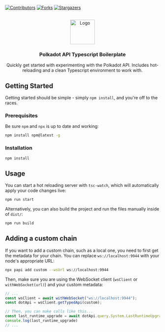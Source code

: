 <!-- Improved compatibility of back to top link: See: https://github.com/othneildrew/Best-README-Template/pull/73 -->
<a id="readme-top"></a>
<!--
*** Thanks for checking out the Best-README-Template. If you have a suggestion
*** that would make this better, please fork the repo and create a pull request
*** or simply open an issue with the tag "enhancement".
*** Don't forget to give the project a star!
*** Thanks again! Now go create something AMAZING! :D
-->



<!-- PROJECT SHIELDS -->
<!--
*** I'm using markdown "reference style" links for readability.
*** Reference links are enclosed in brackets [ ] instead of parentheses ( ).
*** See the bottom of this document for the declaration of the reference variables
*** for contributors-url, forks-url, etc. This is an optional, concise syntax you may use.
*** https://www.markdownguide.org/basic-syntax/#reference-style-links
-->
[![Contributors][contributors-shield]][contributors-url]
[![Forks][forks-shield]][forks-url]
[![Stargazers][stars-shield]][stars-url]

<!-- PROJECT LOGO -->
<br />
<div align="center">
  <a href="https://github.com/CrackTheCode016/polkadot-api-ts-boilerplate">
    <img src="https://cryptologos.cc/logos/polkadot-new-dot-logo.png" alt="Logo" width="80" height="80">
  </a>

<h3 align="center">Polkadot API Typescript Boilerplate</h3>

  <p align="center">
    Quickly get started with experimenting with the Polkadot API.  Includes hot-reloading and a clean Typescript environment to work with.
    <br />
  </p>
</div>

<!-- GETTING STARTED -->
## Getting Started

Getting started should be simple - simply `npm install`, and you're off to the races.

### Prerequisites


Be sure `npm` and `npx` is up to date and working:

  ```sh
  npm install npm@latest -g
  ```

### Installation

```sh
npm install
```

<!-- USAGE EXAMPLES -->
## Usage

You can start a hot reloading server with `tsc-watch`, which will automatically apply your code changes live:

```sh
npm run start
```

Alternatively, you can also build the project and run the files manually inside of `dist/`:

```sh
npm run build
```

## Adding a custom chain

If you want to add a custom chain, such as a local one, you need to first get the metadata for your chain. You can replace `ws://localhost:9944` with your node's appropriate URL:

```sh
npx papi add custom --wsUrl ws://localhost:9944
```

Then, make sure you are using the WebSocket client (`wsClient` or `withWebSocket(url)`) and your custom metadata:

```ts
// ...
const wsClient = await withWebSocket("ws://localhost:9944");
const dotApi = wsClient.getTypedApi(custom);

// Then, you can make calls like this...
const last_runtime_upgrade = await dotApi.query.System.LastRuntimeUpgrade.getValue();
console.log(last_runtime_upgrade)
// ...
```

<!-- MARKDOWN LINKS & IMAGES -->
<!-- https://www.markdownguide.org/basic-syntax/#reference-style-links -->
[contributors-shield]: https://img.shields.io/github/contributors/CrackTheCode016/polkadot-api-ts-boilerplate.svg?style=for-the-badge
[contributors-url]: https://github.com/CrackTheCode016/polkadot-api-ts-boilerplate/graphs/contributors
[forks-shield]: https://img.shields.io/github/forks/CrackTheCode016/polkadot-api-ts-boilerplate.svg?style=for-the-badge
[forks-url]: https://github.com/CrackTheCode016/polkadot-api-ts-boilerplate/network/members
[stars-shield]: https://img.shields.io/github/stars/CrackTheCode016/polkadot-api-ts-boilerplate.svg?style=for-the-badge
[stars-url]: https://github.com/CrackTheCode016/polkadot-api-ts-boilerplate/stargazers
[issues-shield]: https://img.shields.io/github/issues/CrackTheCode016/polkadot-api-ts-boilerplate.svg?style=for-the-badge
[issues-url]: https://github.com/CrackTheCode016/polkadot-api-ts-boilerplate/issues
[license-shield]: https://img.shields.io/github/license/CrackTheCode016/polkadot-api-ts-boilerplate.svg?style=for-the-badge
[license-url]: https://github.com/CrackTheCode016/polkadot-api-ts-boilerplate/blob/master/LICENSE.txt
[linkedin-shield]: https://img.shields.io/badge/-LinkedIn-black.svg?style=for-the-badge&logo=linkedin&colorB=555
[linkedin-url]: https://linkedin.com/in/linkedin_username
[product-screenshot]: images/screenshot.png
[Next.js]: https://img.shields.io/badge/next.js-000000?style=for-the-badge&logo=nextdotjs&logoColor=white
[Next-url]: https://nextjs.org/
[React.js]: https://img.shields.io/badge/React-20232A?style=for-the-badge&logo=react&logoColor=61DAFB
[React-url]: https://reactjs.org/
[Vue.js]: https://img.shields.io/badge/Vue.js-35495E?style=for-the-badge&logo=vuedotjs&logoColor=4FC08D
[Vue-url]: https://vuejs.org/
[Angular.io]: https://img.shields.io/badge/Angular-DD0031?style=for-the-badge&logo=angular&logoColor=white
[Angular-url]: https://angular.io/
[Svelte.dev]: https://img.shields.io/badge/Svelte-4A4A55?style=for-the-badge&logo=svelte&logoColor=FF3E00
[Svelte-url]: https://svelte.dev/
[Laravel.com]: https://img.shields.io/badge/Laravel-FF2D20?style=for-the-badge&logo=laravel&logoColor=white
[Laravel-url]: https://laravel.com
[Bootstrap.com]: https://img.shields.io/badge/Bootstrap-563D7C?style=for-the-badge&logo=bootstrap&logoColor=white
[Bootstrap-url]: https://getbootstrap.com
[JQuery.com]: https://img.shields.io/badge/jQuery-0769AD?style=for-the-badge&logo=jquery&logoColor=white
[JQuery-url]: https://jquery.com 